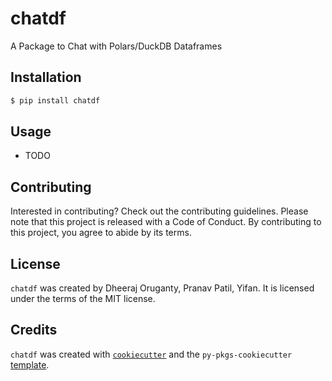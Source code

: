 # chatdf

A Package to Chat with Polars/DuckDB Dataframes

## Installation

```bash
$ pip install chatdf
```

## Usage

- TODO

## Contributing

Interested in contributing? Check out the contributing guidelines. Please note that this project is released with a Code of Conduct. By contributing to this project, you agree to abide by its terms.

## License

`chatdf` was created by Dheeraj Oruganty, Pranav Patil, Yifan. It is licensed under the terms of the MIT license.

## Credits

`chatdf` was created with [`cookiecutter`](https://cookiecutter.readthedocs.io/en/latest/) and the `py-pkgs-cookiecutter` [template](https://github.com/py-pkgs/py-pkgs-cookiecutter).
